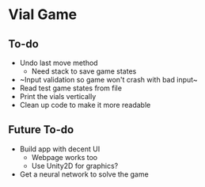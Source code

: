 # Vial Game

## To-do

* Undo last move method
	* Need stack to save game states
* ~Input validation so game won't crash with bad input~
* Read test game states from file 
* Print the vials vertically
* Clean up code to make it more readable

## Future To-do

* Build app with decent UI
	* Webpage works too
	* Use Unity2D for graphics?
* Get a neural network to solve the game

